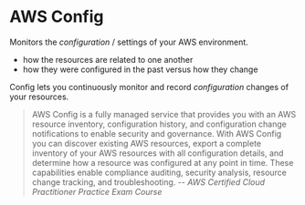 # AWS Config

Monitors the *configuration* / settings of your AWS environment.

* how the resources are related to one another 
* how they were configured in the past versus how they change

Config lets you continuously monitor and record *configuration* changes of your resources.

> AWS Config is a fully managed service that provides you with an AWS resource inventory, configuration history, and configuration change notifications to enable security and governance. With AWS Config you can discover existing AWS resources, export a complete inventory of your AWS resources with all configuration details, and determine how a resource was configured at any point in time. These capabilities enable compliance auditing, security analysis, resource change tracking, and troubleshooting. -- *AWS Certified Cloud Practitioner Practice Exam Course*
